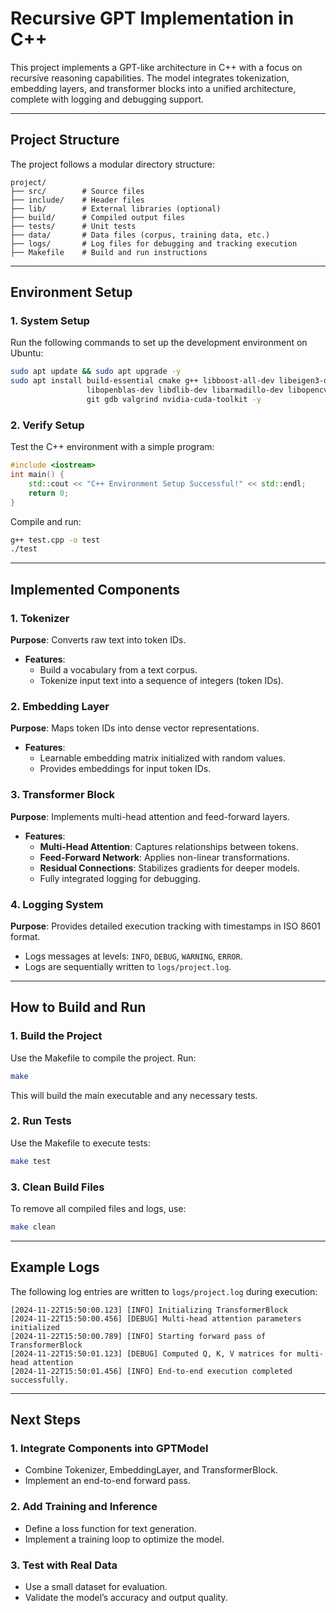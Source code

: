 # **Recursive GPT Implementation in C++**

This project implements a GPT-like architecture in C++ with a focus on recursive reasoning capabilities. The model integrates tokenization, embedding layers, and transformer blocks into a unified architecture, complete with logging and debugging support.

---

## **Project Structure**
The project follows a modular directory structure:
```
project/
├── src/        # Source files
├── include/    # Header files
├── lib/        # External libraries (optional)
├── build/      # Compiled output files
├── tests/      # Unit tests
├── data/       # Data files (corpus, training data, etc.)
├── logs/       # Log files for debugging and tracking execution
├── Makefile    # Build and run instructions
```

---

## **Environment Setup**

### **1. System Setup**
Run the following commands to set up the development environment on Ubuntu:
```bash
sudo apt update && sudo apt upgrade -y
sudo apt install build-essential cmake g++ libboost-all-dev libeigen3-dev \
                 libopenblas-dev libdlib-dev libarmadillo-dev libopencv-dev \
                 git gdb valgrind nvidia-cuda-toolkit -y
```

### **2. Verify Setup**
Test the C++ environment with a simple program:
```cpp
#include <iostream>
int main() {
    std::cout << "C++ Environment Setup Successful!" << std::endl;
    return 0;
}
```
Compile and run:
```bash
g++ test.cpp -o test
./test
```

---

## **Implemented Components**

### **1. Tokenizer**
**Purpose**: Converts raw text into token IDs.
- **Features**:
  - Build a vocabulary from a text corpus.
  - Tokenize input text into a sequence of integers (token IDs).

### **2. Embedding Layer**
**Purpose**: Maps token IDs into dense vector representations.
- **Features**:
  - Learnable embedding matrix initialized with random values.
  - Provides embeddings for input token IDs.

### **3. Transformer Block**
**Purpose**: Implements multi-head attention and feed-forward layers.
- **Features**:
  - **Multi-Head Attention**: Captures relationships between tokens.
  - **Feed-Forward Network**: Applies non-linear transformations.
  - **Residual Connections**: Stabilizes gradients for deeper models.
  - Fully integrated logging for debugging.

### **4. Logging System**
**Purpose**: Provides detailed execution tracking with timestamps in ISO 8601 format.
- Logs messages at levels: `INFO`, `DEBUG`, `WARNING`, `ERROR`.
- Logs are sequentially written to `logs/project.log`.

---

## **How to Build and Run**

### **1. Build the Project**
Use the Makefile to compile the project. Run:
```bash
make
```
This will build the main executable and any necessary tests.

### **2. Run Tests**
Use the Makefile to execute tests:
```bash
make test
```

### **3. Clean Build Files**
To remove all compiled files and logs, use:
```bash
make clean
```

---

## **Example Logs**
The following log entries are written to `logs/project.log` during execution:
```
[2024-11-22T15:50:00.123] [INFO] Initializing TransformerBlock
[2024-11-22T15:50:00.456] [DEBUG] Multi-head attention parameters initialized
[2024-11-22T15:50:00.789] [INFO] Starting forward pass of TransformerBlock
[2024-11-22T15:50:01.123] [DEBUG] Computed Q, K, V matrices for multi-head attention
[2024-11-22T15:50:01.456] [INFO] End-to-end execution completed successfully.
```

---

## **Next Steps**

### **1. Integrate Components into GPTModel**
- Combine Tokenizer, EmbeddingLayer, and TransformerBlock.
- Implement an end-to-end forward pass.

### **2. Add Training and Inference**
- Define a loss function for text generation.
- Implement a training loop to optimize the model.

### **3. Test with Real Data**
- Use a small dataset for evaluation.
- Validate the model’s accuracy and output quality.
